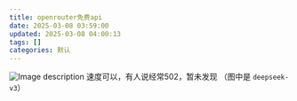 ```yaml
---
title: openrouter免费api
date: 2025-03-08 03:59:00
updated: 2025-03-08 04:00:13
tags: []
categories: 默认
---
```


![Image description](https://s.rmimg.com/2025-03-08/1741402625-724226-2025-03-08-105352.png)
速度可以，有人说经常502，暂未发现
（图中是 `deepseek-v3`）
